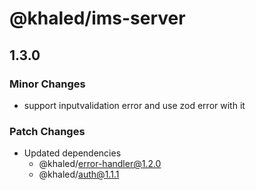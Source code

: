 # @khaled/ims-server

## 1.3.0

### Minor Changes

- support inputvalidation error and use zod error with it

### Patch Changes

- Updated dependencies
  - @khaled/error-handler@1.2.0
  - @khaled/auth@1.1.1
